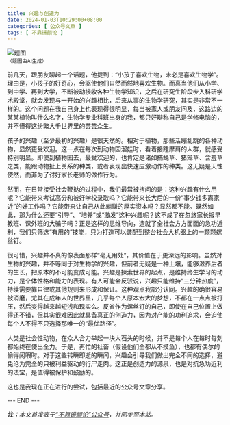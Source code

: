 ```yaml
---
title: 兴趣与创造力
date: 2024-01-03T10:29:00+08:00
categories: [ 公众号文章 ]
tags: [ 不靠谱颜论 ]
---
```


<div class="p-3 text-center">
  <img class="img-fluid" src="/images/2024/0103/01.png" alt="题图" style="max-width:640px">
  <div><small>（题图由AI生成）</small></div>
</div>

前几天，跟朋友聊起一个话题，他提到：“小孩子喜欢生物，未必是喜欢生物学”。理由是，小孩子的好奇心，会驱使他们自然而然地喜欢生物。而真当他们从小学、到中学、再到大学，不断被动接收各种生物学知识，之后在研究生阶段步入科研学术殿堂，就会发现与一开始的兴趣相比，后来从事的生物学研究，其实是非常不一样的。这个问题在我自己身上也表现得很明显，每当被家人或朋友问及，这路边的某某植物叫什么名字，生物学专业科班出身的我，都只好辩称自己是学修电脑的，并不懂得这纷繁大千世界里的芸芸众生。

孩子的兴趣（至少最初的兴趣）是很天然的。相对于植物，那些活蹦乱跳的各种动物，显然更受欢迎。这一点在每次到动物园溜娃时，看着接踵摩肩的人群，就感受特别明显。即使到植物园去，最受欢迎的，也肯定是诸如捕蝇草、猪笼草、含羞草之类，能跟动物扯上关系的种类，或者表现出快速应激动作的种类。这无疑是天性使然，而非为了讨好家长老师的做作行为。

然而，在日常接受社会鞭挞的过程中，我们最常被拷问的是：这种兴趣有什么用呢？它能带来考试高分和被好学校录取吗？它能带来长大后的一份“事少钱多离家近”的好工作吗？它能带来让自己从此躺赚的厚实资本吗？显然都不能。既然如此，那为什么还要“引导”、“培养”或“激发”这种兴趣呢？这不成了在忽悠家长报早教班、课外班的大骗子吗？正是这样的思维导向，造就了全社会方方面面的急功近利，我们只筛选“有用的”技能，只为打造可以装配到整台社会大机器上的一颗颗螺丝钉。

很可惜，兴趣并不真的像表面那样“毫无用处”，其价值在于更深远的影响。虽然对生物的兴趣，并不等同于对生物学的兴趣，但前者无疑是一种土壤，能够滋养后者的生长，把原本的不可能变成可能。兴趣是探索世界的起点，是维持终生学习的动力，是个体性格和能力的表现。有人可能会反驳说，兴趣只能维持“三分钟热度”，持续需要靠自律或其他规则来形成和保证。这种观点我部分认同。兴趣的确很容易被消磨，尤其在成年人的世界里，几乎每个人原本宏大的梦想，不都在一点点被打压，然后变得越来越短浅和现实么。反省作为螺丝钉的自己，即使在自己位置上做得还不错，但其实很难因此就具备真正的创造力，因为对产能的功利追求，会迫使每个人不得不只选择那唯一的“最优路径”。

人类是社会性动物，在众人合力举起一块大石头的时候，并不是每个人在每时每刻都始终在使出全力。于是，再忙的社畜（假设他们全都从不摸鱼），也都有偶尔的偷得闲暇时。对于这些转瞬即逝的瞬间，兴趣会引导我们做出完全不同的选择，避免沦为完全的只被利益驱动的行尸走肉。这正是创造力的源泉，也是对抗急功近利的法宝，是值得被保护和鼓励的。

这也是我现在正在进行的尝试，包括最近的公众号文章分享。

<div class="p-5 text-center">--- END ---</div>

<i><b>注：</b>本文首发表于[“不靠谱颜论”公众号](https://mp.weixin.qq.com/s/T4DtLwRRwSLUOy3cR1mBrg)，并同步至本站。</i>
